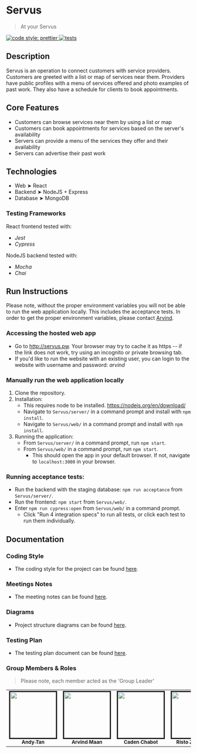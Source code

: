 # Servus

> At your Servus

  <a href="#badge">
    <img alt="code style: prettier" src="https://img.shields.io/badge/code_style-prettier-ff69b4.svg?style=flat-square">
  </a>
  <a href="#badge">
    <img alt="tests" src="https://github.com/COMP4350/Servus/actions/workflows/CI.yml/badge.svg">
  </a>

## Description

Servus is an operation to connect customers with service providers. Customers are greeted with a list or map of services near them. Providers have public profiles with a menu of services offered and photo examples of past work. They also have a schedule for clients to book appointments.

## Core Features

-   Customers can browse services near them by using a list or map
-   Customers can book appointments for services based on the server's availability
-   Servers can provide a menu of the services they offer and their availability
-   Servers can advertise their past work

## Technologies

-   Web ➤ React
-   Backend ➤ NodeJS + Express
-   Database ➤ MongoDB

### Testing Frameworks

React frontend tested with:

-   _Jest_
-   _Cypress_

NodeJS backend tested with:

-   _Mocha_
-   _Chai_

## Run Instructions

Please note, without the proper environment variables you will not be able to run the web application locally. This includes the acceptance tests.
In order to get the proper environment variables, please contact [Arvind](mailto:maana3@myumanitoba.ca).

### Accessing the hosted web app

-   Go to <http://servus.pw>. Your browser may try to cache it as https -- if the link does not work, try using an incognito or private browsing tab.
-   If you'd like to run the website with an existing user, you can login to the website with username and password: _arvind_

### Manually run the web application locally

1. Clone the repository.
2. Installation:
    - This requires node to be installed. https://nodejs.org/en/download/
    - Navigate to `Servus/server/` in a command prompt and install with `npm install`.
    - Navigate to `Servus/web/` in a command prompt and install with `npm install`.
3. Running the application:
    - From `Servus/server/` in a command prompt, run `npm start`.
    - From `Servus/web/` in a command prompt, run `npm start`.
        - This should open the app in your default browser. If not, navigate to `localhost:3000` in your browser.

### Running acceptance tests:

-   Run the backend with the staging database: `npm run acceptance` from `Servus/server/`.
-   Run the frontend: `npm start` from `Servus/web/`.
-   Enter `npm run cypress:open` from `Servus/web/` in a command prompt.
    -   Click "Run 4 integration specs" to run all tests, or click each test to run them individually.

## Documentation

### Coding Style

-   The coding style for the project can be found [here](wiki/coding_style.md).

### Meetings Notes

-   The meeting notes can be found [here](wiki/meeting_log.md).

### Diagrams

-   Project structure diagrams can be found [here](wiki/diagrams.md).

### Testing Plan

-   The testing plan document can be found [here](wiki/SERVUS_Test_Plan_Sprint_2.pdf).

### Group Members & Roles

> Please note, each member acted as the 'Group Leader'

<table>
<tr>
    <td style="text-align: center;">
        <a href="https://github.com/andy-tan7">
            <img src="https://avatars2.githubusercontent.com/u/33612287?s=460&v=4" width="125px;" style="border:solid;"/>
            <br/>
            <sub>
                <b>Andy Tan</b>
            </sub>
        </a>
    </td>
    <td style="text-align: center;">
        <a href="https://github.com/arvind-maan">
            <img src="https://avatars3.githubusercontent.com/u/29124297?s=460&u=a3056b42ea57a516d23f726b109916c1f2dc47e9&v=4" width="125px;" style="border:solid;"/>
            <br/>
            <sub>
                <b>Arvind Maan</b>
            </sub>
        </a>
    </td>
    <td style="text-align: center;">
        <a href="https://github.com/cadenchabot">
            <img src="https://avatars2.githubusercontent.com/u/46728740?s=460&u=f074d2ef6f1a9548be2a5c7ab68e0afe6890269f&v=4" width="125px;" style="border:solid;"/>
            <br/>
            <sub>
                <b>Caden Chabot</b>
            </sub>
        </a>
    </td>
       <td style="text-align: center;">
        <a href="https://github.com/rikizimbakov">
            <img src="https://avatars.githubusercontent.com/u/25595072?s=400&u=3740c532b3206c1aacacdf6481538d7d6d3687ee&v=4" width="125px;" style="border:solid;"/>
            <br/>
            <sub>
                <b>Risto Zimbakov</b>
            </sub>
        </a>
    </td>

</tr>
</table>
